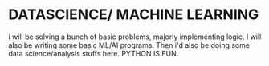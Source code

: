 # DATASCIENCE/ MACHINE LEARNING
i  will be solving a bunch of basic problems, majorly implementing logic.
I will also be writing some basic ML/AI programs.
Then i'd also be doing some data science/analysis stuffs here.
PYTHON IS FUN.
